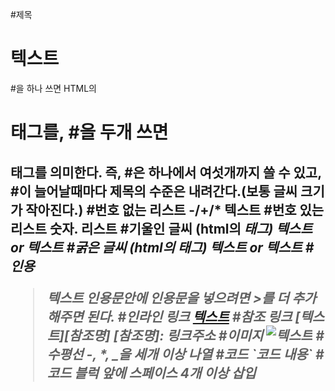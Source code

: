 #제목
# 텍스트
#을 하나 쓰면 HTML의 <h1> 태그를, #을 두개 쓰면 <h2>태그를 의미한다.
즉, #은 하나에서 여섯개까지 쓸 수 있고, #이 늘어날때마다 제목의 수준은 내려간다.(보통 글씨 크기가 작아진다.)
#번호 없는 리스트
-/+/* 텍스트
#번호 있는 리스트
숫자. 리스트
#기울인 글씨 (html의 <em>태그)
*텍스트* or _텍스트_
#굵은 글씨 (html의 <strong>태그)
**텍스트** or __텍스트__
#인용
> 텍스트
인용문안에 인용문을 넣으려면 >를 더 추가해주면 된다.
#인라인 링크
[텍스트](링크주소)
#참조 링크
[텍스트][참조명]
[참조명]: 링크주소
#이미지
![텍스트](이미지링크)
#수평선
-, *, _을 세개 이상 나열
#코드
\`코드 내용\`
#코드 블럭
앞에 스페이스 4개 이상 삽입
